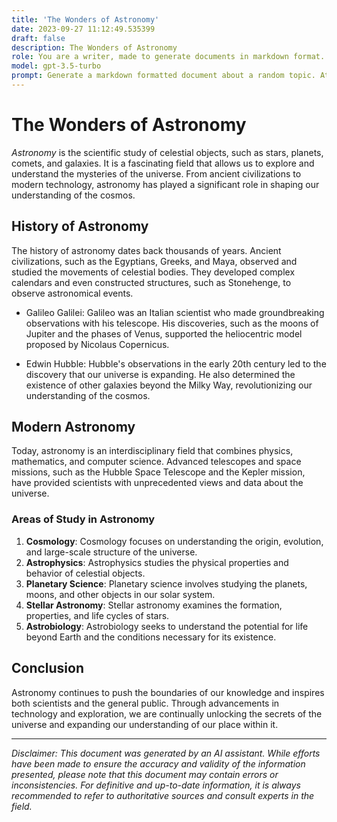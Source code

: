 ```yaml
---
title: 'The Wonders of Astronomy'
date: 2023-09-27 11:12:49.535399
draft: false
description: The Wonders of Astronomy
role: You are a writer, made to generate documents in markdown format. It is very important that all of the documents you generate are in valid markdown format.
model: gpt-3.5-turbo
prompt: Generate a markdown formatted document about a random topic. At the bottom, include a disclaimer explaining that the document was generated by you. The first line of the document should be the title. Make sure that the entire document is in proper markdown format, using a mix of various tags to make the document visually appealing.
---
```


# The Wonders of Astronomy

*Astronomy* is the scientific study of celestial objects, such as stars, planets, comets, and galaxies. It is a fascinating field that allows us to explore and understand the mysteries of the universe. From ancient civilizations to modern technology, astronomy has played a significant role in shaping our understanding of the cosmos.

## History of Astronomy

The history of astronomy dates back thousands of years. Ancient civilizations, such as the Egyptians, Greeks, and Maya, observed and studied the movements of celestial bodies. They developed complex calendars and even constructed structures, such as Stonehenge, to observe astronomical events.

* Galileo Galilei: Galileo was an Italian scientist who made groundbreaking observations with his telescope. His discoveries, such as the moons of Jupiter and the phases of Venus, supported the heliocentric model proposed by Nicolaus Copernicus.

* Edwin Hubble: Hubble's observations in the early 20th century led to the discovery that our universe is expanding. He also determined the existence of other galaxies beyond the Milky Way, revolutionizing our understanding of the cosmos.

## Modern Astronomy

Today, astronomy is an interdisciplinary field that combines physics, mathematics, and computer science. Advanced telescopes and space missions, such as the Hubble Space Telescope and the Kepler mission, have provided scientists with unprecedented views and data about the universe.

### Areas of Study in Astronomy

1. **Cosmology**: Cosmology focuses on understanding the origin, evolution, and large-scale structure of the universe.
2. **Astrophysics**: Astrophysics studies the physical properties and behavior of celestial objects.
3. **Planetary Science**: Planetary science involves studying the planets, moons, and other objects in our solar system.
4. **Stellar Astronomy**: Stellar astronomy examines the formation, properties, and life cycles of stars.
5. **Astrobiology**: Astrobiology seeks to understand the potential for life beyond Earth and the conditions necessary for its existence.

## Conclusion

Astronomy continues to push the boundaries of our knowledge and inspires both scientists and the general public. Through advancements in technology and exploration, we are continually unlocking the secrets of the universe and expanding our understanding of our place within it.

---

*Disclaimer: This document was generated by an AI assistant. While efforts have been made to ensure the accuracy and validity of the information presented, please note that this document may contain errors or inconsistencies. For definitive and up-to-date information, it is always recommended to refer to authoritative sources and consult experts in the field.*